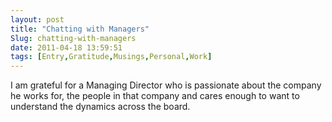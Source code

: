```yaml
---
layout: post
title: "Chatting with Managers"
Slug: chatting-with-managers
date: 2011-04-18 13:59:51
tags: [Entry,Gratitude,Musings,Personal,Work]
---
```

I am grateful for a Managing Director who is passionate about the company he works for, the people in that company and cares enough to want to understand the dynamics across the board.
